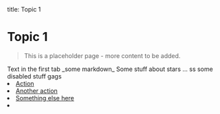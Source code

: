 <frontmatter>
  title: Topic 1
</frontmatter>

<br>

# Topic 1

> This is a placeholder page - more content to be added.


<tabs>
  <tab header="First tab" test="test attribute">
    Text in the first tab
    <markdown>_some markdown_</markdown>
  </tab>
  <tab-group header="Third tab group :milky_way:" test="test attribute">
    <tab header="Stars :star:" test="test attribute, internal tab">
      Some stuff about stars ... ss
    </tab>
    <tab header="Header: Moon :new_moon:" test="test attribute, internal tab">
      some disabled stuff gags
    </tab>
  </tab-group>
  <!-- <tab-group header="Disabled fourth tab group" disabled>
    <tab header="Hidden tab">
      Lorem ipsum dolor sit amet, consectetur adipiscing elit. Nulla ullamcorper ultrices lobortis.
    </tab>
  </tab-group> -->
</tabs>

<dropdown header="*Action*" type="primary" test="test attribute">
  <li><a href="#dropdown" class="dropdown-item">Action</a></li>
  <li><a href="#dropdown" class="dropdown-item">Another action</a></li>
  <li><a href="#dropdown" class="dropdown-item">Something else here</a></li>
  <li role="separator" class="dropdown-divider"></li>
</dropdown>